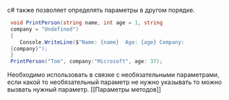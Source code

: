 с# также позволяет определять параметры в другом порядке.
```C#
 void PrintPerson(string name, int age = 1, string 
 company = "Undefined")
 {
    Console.WriteLine($"Name: {name}  Age: {age} Company: 
 {company}");
 }
 PrintPerson("Tom", company:"Microsoft", age: 37);
```
 Необходимо использовать в связке с необязательными параметрами, если какой то необязательный параметр не нужно указывать то можно вызвать нужный параметр.
[[Параметры методов]]
 